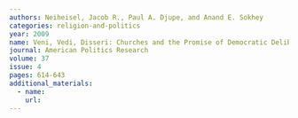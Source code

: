 ```yaml
---
authors: Neiheisel, Jacob R., Paul A. Djupe, and Anand E. Sokhey
categories: religion-and-politics
year: 2009
name: Veni, Vedi, Disseri: Churches and the Promise of Democratic Deliberation.
journal: American Politics Research
volume: 37
issue: 4
pages: 614-643
additional_materials:
  - name:
    url:
---
```

